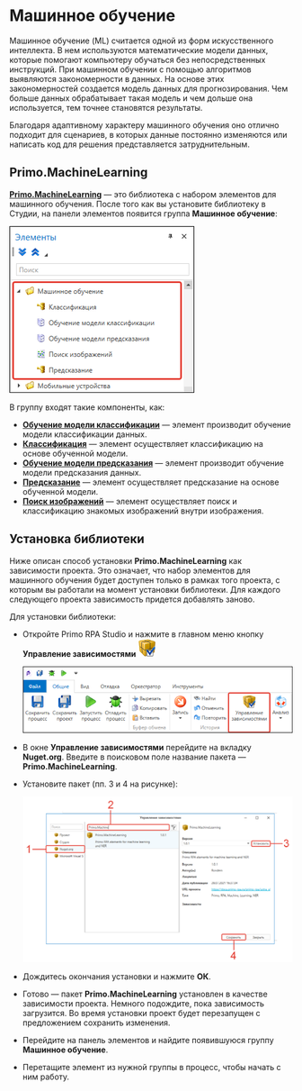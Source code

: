 # Машинное обучение

Машинное обучение (ML) считается одной из форм искусственного интеллекта. В нем используются математические модели данных, которые помогают компьютеру обучаться без непосредственных инструкций. При машинном обучении с помощью алгоритмов выявляются закономерности в данных. На основе этих закономерностей создается модель данных для прогнозирования. Чем больше данных обрабатывает такая модель и чем дольше она используется, тем точнее становятся результаты. 

Благодаря адаптивному характеру машинного обучения оно отлично подходит для сценариев, в которых данные постоянно изменяются или написать код для решения представляется затруднительным.

## Primo.MachineLearning

[**Primo.MachineLearning**](https://www.nuget.org/packages/Primo.MachineLearning/) — это библиотека с набором элементов для машинного обучения. После того как вы установите библиотеку в Студии, на панели элементов появится группа **Машинное обучение**:

![](<../../../.gitbook/assets1/items-Primo.MachineLearning.png>)

В группу входят такие компоненты, как:
* [**Обучение модели классификации**](https://docs.primo-rpa.ru/primo-rpa/g_elements/el_extra/els_machine_learning/el_classification_study) — элемент производит обучение модели классификации данных.
* [**Классификация**](https://docs.primo-rpa.ru/primo-rpa/g_elements/el_extra/els_machine_learning/el_classification) — элемент осуществляет классификацию на основе обученной модели.
* [**Обучение модели предсказания**](https://docs.primo-rpa.ru/primo-rpa/g_elements/el_extra/els_machine_learning/el_prediction_study) — элемент производит обучение модели предсказания данных.
* [**Предсказание**](https://docs.primo-rpa.ru/primo-rpa/g_elements/el_extra/els_machine_learning/el_prediction) — элемент осуществляет предсказание на основе обученной модели.
* [**Поиск изображений**](https://docs.primo-rpa.ru/primo-rpa/g_elements/el_extra/els_machine_learning/el_findimage) — элемент осуществляет поиск и классификацию знакомых изображений внутри изображения.


## Установка библиотеки 

Ниже описан способ установки **Primo.MachineLearning** как зависимости проекта. Это означает, что набор элементов для машинного обучения будет доступен только в рамках того проекта, с которым вы работали на момент установки библиотеки. Для каждого следующего проекта зависимость придется добавлять заново.

Для установки библиотеки:

* Откройте Primo RPA Studio и нажмите в главном меню кнопку **Управление зависимостями** <img src="../../../.gitbook/assets/managePackages32.png" alt="" data-size="line">

   ![](<../../../.gitbook/assets1/управление зависимостями.png>)

* В окне **Управление зависимостями** перейдите на вкладку **Nuget.org**. Введите в поисковом поле название пакета — **Primo.MachineLearning**.
* Установите пакет (пп. 3 и 4 на рисунке):

  ![](<../../../.gitbook/assets1/install-Primo.MachineLearning.png>)

* Дождитесь окончания установки и нажмите **ОК**.
* Готово — пакет **Primo.MachineLearning** установлен в качестве зависимости проекта. Немного подождите, пока зависимость загрузится. Во время установки проект будет перезапущен с предложением сохранить изменения.
* Перейдите на панель элементов и найдите появившуюся группу **Машинное обучение**.
* Перетащите элемент из нужной группы в процесс, чтобы начать с ним работу.


